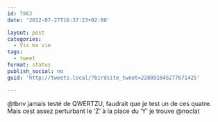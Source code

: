 ```yaml
---
id: 7963
date: '2012-07-27T16:37:23+02:00'

layout: post
categories:
  - Vis ma vie
tags:
  - tweet
format: status
publish_social: no
guid: 'http://tweets.local/?birdsite_tweet=228891845277671425'

---
```


@tbnv jamais testé de QWERTZU, faudrait que je test un de ces quatre. Mais cest assez perturbant le ‘Z’ à la place du ‘Y’ je trouve @noclat